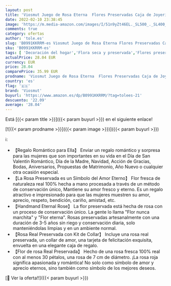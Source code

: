 ```yaml
---
layout: post
title: 'Viosmut Juego de Rosa Eterna  Flores Preservadas Caja de Joyería con Cadena  Rosa Eterna Natural para el día de San Valentín Día de la madre Boda Cumpleaños Aniversario Día de Navidad Regalo Romántico'
date: 2022-02-10 23:38:45
image: 'https://m.media-amazon.com/images/I/51n9yZt46EL._SL500_._SL400_.jpg'
comments: true
category: ofertas
author: 'tole.es'
slug: 'B0991KKRRM-es Viosmut Juego de Rosa Eterna Flores Preservadas Caja de...'
sku: 'B0991KKRRM-es'
tags: [ 'Decoración del hogar','Flora seca y preservada','Flores preservadas','Hogar y cocina','navidad','viosmut', ]
actualPrice: 28.04 EUR
currency: EUR
price: 28.04
comparePrice: 35.99 EUR
prodname: 'Viosmut Juego de Rosa Eterna  Flores Preservadas Caja de Joyería con Cadena  Rosa Eterna Natural para el día de San Valentín Día de la madre Boda Cumpleaños Aniversario Día de Navidad Regalo Romántico'
country: 'es'
flag: '🇪🇸'
brand: 'Viosmut'
buyurl: 'https://www.amazon.es/dp/B0991KKRRM/?tag=tolees-21'
descuento: '22.09'
average: '28.04'
---
```


Está [{{< param title >}}]({{< param buyurl >}}) en el siguiente enlace!

[![{{< param prodname >}}]({{< param image >}})]({{< param buyurl >}})

ℹ️:

- 【Regalo Romántico para Ella】 Enviar un regalo romántico y sorpresa para las mujeres que son importantes en su vida en el Día de San Valentín Romántico, Día de la Madre, Navidad, Acción de Gracias, Bodas, Aniversarios, Propuestas de Matrimonio, Año Nuevo o cualquier otra ocasión especial.
- 【La Rosa Preservada es un Símbolo del Amor Eterno】 Flor fresca de naturaleza real 100% hecha a mano procesada a través de un método de conservación único, Mantiene su amor fresco y eterno. Es un regalo atractivo e impresionado para que las mujeres muestren su amor, aprecio, respeto, bendición, cariño, amistad, etc.
- 【Handmand Eternal Rose】 La flor preservada está hecha de rosa con un proceso de conservación único. La gente lo llama "Flor nunca marchita" y "Flor eterna". Rosas preservadas artesanalmente con una duración de 3-5 años sin riego y conservación diaria, solo manteniéndolas limpias y en un ambiente normal.
- 【Rosa Real Preservada con Kit de Collar】 Incluye una rosa real preservada, un collar de amor, una tarjeta de felicitación exquisita, envuelta en una elegante caja de regalo.
- 【Flor de rosa Real Preservada】 Hecho de una rosa fresca 100% real con al menos 30 pétalos, una rosa de 7 cm de diámetro. ¡La rosa roja significa apasionada y romántica! No solo como símbolo de amor y aprecio eternos, sino también como símbolo de los mejores deseos.

[🛒 Ver la oferta!!]({{< param buyurl >}})

